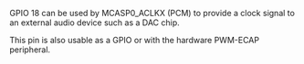 GPIO 18 can be used by MCASP0_ACLKX (PCM) to provide a clock signal to an external audio device such as a DAC chip.

This pin is also usable as a GPIO or with the hardware PWM-ECAP peripheral.